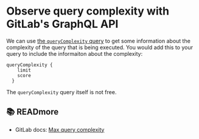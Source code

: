 # Observe query complexity with GitLab's GraphQL API

We can use [the `queryComplexity` query](https://docs.gitlab.com/ee/api/graphql/reference/#queryquerycomplexity) to get some information about the complexity of the query that is being executed. You would add this to your query to include the informaiton about the complexity:

```
queryComplexity {
    limit
    score
  }
```

The `queryComplexity` query itself is not free.  

## 📚 READmore

  - GitLab docs: [Max query complexity](https://docs.gitlab.com/ee/api/graphql/index.html#max-query-complexity)
